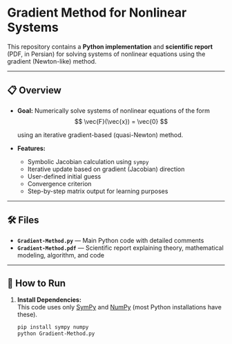 # Gradient Method for Nonlinear Systems

This repository contains a **Python implementation** and **scientific report** (PDF, in Persian) for solving systems of nonlinear equations using the gradient (Newton-like) method.

---

## 📋 Overview

- **Goal:** Numerically solve systems of nonlinear equations of the form  
  $$
\vec{F}(\vec{x}) = \vec{0}
$$

  using an iterative gradient-based (quasi-Newton) method.
- **Features:**  
  - Symbolic Jacobian calculation using `sympy`
  - Iterative update based on gradient (Jacobian) direction
  - User-defined initial guess
  - Convergence criterion
  - Step-by-step matrix output for learning purposes

---

## 🛠 Files

- **`Gradient-Method.py`** — Main Python code with detailed comments
- **`Gradient-Method.pdf`** — Scientific report explaining theory, mathematical modeling, algorithm, and code

---

## 🚀 How to Run

1. **Install Dependencies:**  
   This code uses only [SymPy](https://www.sympy.org/) and [NumPy](https://numpy.org/) (most Python installations have these).
   ```bash
   pip install sympy numpy
   python Gradient-Method.py
